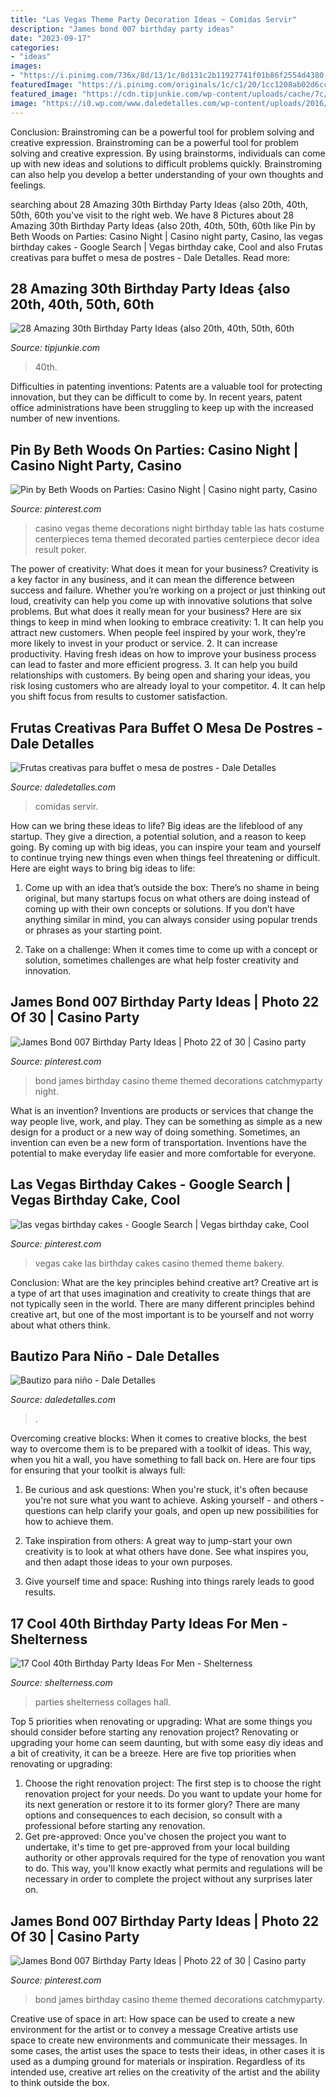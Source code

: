 ```yaml
---
title: "Las Vegas Theme Party Decoration Ideas ~ Comidas Servir"
description: "James bond 007 birthday party ideas"
date: "2023-09-17"
categories:
- "ideas"
images:
- "https://i.pinimg.com/736x/8d/13/1c/8d131c2b11927741f01b86f2554d4380--las-vegas-cake-vegas-birthday.jpg"
featuredImage: "https://i.pinimg.com/originals/1c/c1/20/1cc1208ab02d6cc8e7bf036c8b917650.jpg"
featured_image: "https://cdn.tipjunkie.com/wp-content/uploads/cache/7c/36/7c36568d326abd1670f793811aac8f41.jpg"
image: "https://i0.wp.com/www.daledetalles.com/wp-content/uploads/2016/09/fruta-creativa3.jpg"
---
```



Conclusion: Brainstroming can be a powerful tool for problem solving and creative expression.
Brainstroming can be a powerful tool for problem solving and creative expression. By using brainstorms, individuals can come up with new ideas and solutions to difficult problems quickly. Brainstroming can also help you develop a better understanding of your own thoughts and feelings.

	

		
searching about 28 Amazing 30th Birthday Party Ideas {also 20th, 40th, 50th, 60th you've visit to the right web. We have 8 Pictures about 28 Amazing 30th Birthday Party Ideas {also 20th, 40th, 50th, 60th like Pin by Beth Woods on Parties: Casino Night | Casino night party, Casino, las vegas birthday cakes - Google Search | Vegas birthday cake, Cool and also Frutas creativas para buffet o mesa de postres - Dale Detalles. Read more:
		
    
## 28 Amazing 30th Birthday Party Ideas {also 20th, 40th, 50th, 60th

<img loading=lazy src="https://cdn.tipjunkie.com/wp-content/uploads/cache/7c/36/7c36568d326abd1670f793811aac8f41.jpg" onerror="this.onerror=null;this.src='https://tse2.mm.bing.net/th?id=OIP.ZtxZvpdWYTb6Xjh8j7_KkQHaJ3&amp;pid=15.1';" alt="28 Amazing 30th Birthday Party Ideas {also 20th, 40th, 50th, 60th">

_Source: tipjunkie.com_

>40th. 

	

Difficulties in patenting inventions:
Patents are a valuable tool for protecting innovation, but they can be difficult to come by. In recent years, patent office administrations have been struggling to keep up with the increased number of new inventions.

    
## Pin By Beth Woods On Parties: Casino Night | Casino Night Party, Casino

<img loading=lazy src="https://i.pinimg.com/originals/1c/c1/20/1cc1208ab02d6cc8e7bf036c8b917650.jpg" onerror="this.onerror=null;this.src='https://tse2.mm.bing.net/th?id=OIP.Lw8n7MffeXZW0J_m_fo-VQHaJ6&amp;pid=15.1';" alt="Pin by Beth Woods on Parties: Casino Night | Casino night party, Casino">

_Source: pinterest.com_

>casino vegas theme decorations night birthday table las hats costume centerpieces tema themed decorated parties centerpiece decor idea result poker. 

	

The power of creativity: What does it mean for your business?
Creativity is a key factor in any business, and it can mean the difference between success and failure. Whether you’re working on a project or just thinking out loud, creativity can help you come up with innovative solutions that solve problems. But what does it really mean for your business? Here are six things to keep in mind when looking to embrace creativity: 1. It can help you attract new customers. When people feel inspired by your work, they’re more likely to invest in your product or service. 2. It can increase productivity. Having fresh ideas on how to improve your business process can lead to faster and more efficient progress. 3. It can help you build relationships with customers. By being open and sharing your ideas, you risk losing customers who are already loyal to your competitor. 4. It can help you shift focus from results to customer satisfaction.

    
## Frutas Creativas Para Buffet O Mesa De Postres - Dale Detalles

<img loading=lazy src="https://i0.wp.com/www.daledetalles.com/wp-content/uploads/2016/09/fruta-creativa3.jpg" onerror="this.onerror=null;this.src='https://tse4.mm.bing.net/th?id=OIP.hTVVxN9xlc3YcO6-xVRp3QHaE6&amp;pid=15.1';" alt="Frutas creativas para buffet o mesa de postres - Dale Detalles">

_Source: daledetalles.com_

>comidas servir. 

	

How can we bring these ideas to life?
Big ideas are the lifeblood of any startup. They give a direction, a potential solution, and a reason to keep going. By coming up with big ideas, you can inspire your team and yourself to continue trying new things even when things feel threatening or difficult. Here are eight ways to bring big ideas to life:
1. Come up with an idea that’s outside the box: There’s no shame in being original, but many startups focus on what others are doing instead of coming up with their own concepts or solutions. If you don’t have anything similar in mind, you can always consider using popular trends or phrases as your starting point.

2. Take on a challenge: When it comes time to come up with a concept or solution, sometimes challenges are what help foster creativity and innovation.

    
## James Bond 007 Birthday Party Ideas | Photo 22 Of 30 | Casino Party

<img loading=lazy src="https://i.pinimg.com/originals/a3/6f/e3/a36fe34f6ee9fea21fe389c7f30394a0.jpg" onerror="this.onerror=null;this.src='https://tse1.mm.bing.net/th?id=OIP.SXBi4WG4SVLMBKb0HMELlwHaJ4&amp;pid=15.1';" alt="James Bond 007 Birthday Party Ideas | Photo 22 of 30 | Casino party">

_Source: pinterest.com_

>bond james birthday casino theme themed decorations catchmyparty night. 

	

What is an invention?
Inventions are products or services that change the way people live, work, and play. They can be something as simple as a new design for a product or a new way of doing something. Sometimes, an invention can even be a new form of transportation. Inventions have the potential to make everyday life easier and more comfortable for everyone.

    
## Las Vegas Birthday Cakes - Google Search | Vegas Birthday Cake, Cool

<img loading=lazy src="https://i.pinimg.com/736x/8d/13/1c/8d131c2b11927741f01b86f2554d4380--las-vegas-cake-vegas-birthday.jpg" onerror="this.onerror=null;this.src='https://tse1.mm.bing.net/th?id=OIP.GnGL-1elLe9-VyUn2IVLWgHaJ3&amp;pid=15.1';" alt="las vegas birthday cakes - Google Search | Vegas birthday cake, Cool">

_Source: pinterest.com_

>vegas cake las birthday cakes casino themed theme bakery. 

	

Conclusion: What are the key principles behind creative art?
Creative art is a type of art that uses imagination and creativity to create things that are not typically seen in the world. There are many different principles behind creative art, but one of the most important is to be yourself and not worry about what others think.

    
## Bautizo Para Niño - Dale Detalles

<img loading=lazy src="https://i1.wp.com/www.daledetalles.com/wp-content/uploads/2016/02/8-4.jpg" onerror="this.onerror=null;this.src='https://tse1.mm.bing.net/th?id=OIP.Y_8JwQx7XZxtYgc5GI_Z2QHaHa&amp;pid=15.1';" alt="Bautizo para niño - Dale Detalles">

_Source: daledetalles.com_

>. 

	

Overcoming creative blocks:
When it comes to creative blocks, the best way to overcome them is to be prepared with a toolkit of ideas. This way, when you hit a wall, you have something to fall back on. Here are four tips for ensuring that your toolkit is always full:
1. Be curious and ask questions: When you're stuck, it's often because you're not sure what you want to achieve. Asking yourself - and others - questions can help clarify your goals, and open up new possibilities for how to achieve them.

2. Take inspiration from others: A great way to jump-start your own creativity is to look at what others have done. See what inspires you, and then adapt those ideas to your own purposes.

3. Give yourself time and space: Rushing into things rarely leads to good results.

    
## 17 Cool 40th Birthday Party Ideas For Men - Shelterness

<img loading=lazy src="https://i.shelterness.com/2017/02/03-40th-birthday-photo-collage-with-a-guitar.jpg" onerror="this.onerror=null;this.src='https://tse3.mm.bing.net/th?id=OIP.HF4zwLBf3cGvYmB6seX3aQHaKr&amp;pid=15.1';" alt="17 Cool 40th Birthday Party Ideas For Men - Shelterness">

_Source: shelterness.com_

>parties shelterness collages hall. 

	

Top 5 priorities when renovating or upgrading: What are some things you should consider before starting any renovation project?
Renovating or upgrading your home can seem daunting, but with some easy diy ideas and a bit of creativity, it can be a breeze. Here are five top priorities when renovating or upgrading: 
1. Choose the right renovation project: The first step is to choose the right renovation project for your needs. Do you want to update your home for its next generation or restore it to its former glory? There are many options and consequences to each decision, so consult with a professional before starting any renovation. 
2. Get pre-approved: Once you've chosen the project you want to undertake, it's time to get pre-approved from your local building authority or other approvals required for the type of renovation you want to do. This way, you'll know exactly what permits and regulations will be necessary in order to complete the project without any surprises later on.

    
## James Bond 007 Birthday Party Ideas | Photo 22 Of 30 | Casino Party

<img loading=lazy src="https://i.pinimg.com/736x/a3/6f/e3/a36fe34f6ee9fea21fe389c7f30394a0--th-party-birthday-party-ideas.jpg" onerror="this.onerror=null;this.src='https://tse2.mm.bing.net/th?id=OIP.VFAO2eMLUibjZO8STN1JbQHaJ3&amp;pid=15.1';" alt="James Bond 007 Birthday Party Ideas | Photo 22 of 30 | Casino party">

_Source: pinterest.com_

>bond james birthday casino theme themed decorations catchmyparty. 

	

Creative use of space in art: How space can be used to create a new environment for the artist or to convey a message
Creative artists use space to create new environments and communicate their messages. In some cases, the artist uses the space to tests their ideas, in other cases it is used as a dumping ground for materials or inspiration. Regardless of its intended use, creative art relies on the creativity of the artist and the ability to think outside the box.

